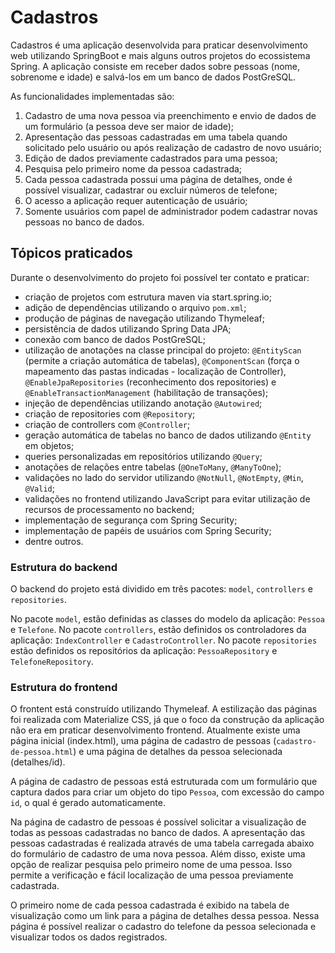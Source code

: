 # Cadastros

Cadastros é uma aplicação desenvolvida para praticar desenvolvimento web utilizando SpringBoot e mais alguns outros projetos do ecossistema Spring. A aplicação consiste em receber dados sobre pessoas (nome, sobrenome e idade) e salvá-los em um banco de dados PostGreSQL.

As funcionalidades implementadas são: 
1. Cadastro de uma nova pessoa via preenchimento e envio de dados de um formulário (a pessoa deve ser maior de idade);
2. Apresentação das pessoas cadastradas em uma tabela quando solicitado pelo usuário ou após realização de cadastro de novo usuário;
3. Edição de dados previamente cadastrados para uma pessoa;
4. Pesquisa pelo primeiro nome da pessoa cadastrada;
5. Cada pessoa cadastrada possui uma página de detalhes, onde é possível visualizar, cadastrar ou excluir números de telefone;
6. O acesso a aplicação requer autenticação de usuário;
7. Somente usuários com papel de administrador podem cadastrar novas pessoas no banco de dados.

## Tópicos praticados

Durante o desenvolvimento do projeto foi possível ter contato e praticar:

- criação de projetos com estrutura maven via start.spring.io;
- adição de dependências utilizando o arquivo `pom.xml`;
- produção de páginas de navegação utilizando Thymeleaf;
- persistência de dados utilizando Spring Data JPA;
- conexão com banco de dados PostGreSQL;
- utilização de anotações na classe principal do projeto: `@EntityScan` (permite a criação automática de tabelas), 
`@ComponentScan` (força o mapeamento das pastas indicadas - localização de Controller),
`@EnableJpaRepositories` (reconhecimento dos repositories) e `@EnableTransactionManagement` (habilitação de transações);
- injeção de dependências utilizando anotação `@Autowired`;
- criação de repositories com `@Repository`;
- criação de controllers com `@Controller`;
- geração automática de tabelas no banco de dados utilizando `@Entity` em objetos;
- queries personalizadas em repositórios utilizando `@Query`;
- anotações de relações entre tabelas (`@OneToMany`, `@ManyToOne`);
- validações no lado do servidor utilizando `@NotNull`, `@NotEmpty`, `@Min`, `@Valid`;
- validações no frontend utilizando JavaScript para evitar utilização de recursos de processamento no backend;
- implementação de segurança com Spring Security;
- implementação de papéis de usuários com Spring Security;
- dentre outros.

### Estrutura do backend

O backend do projeto está dividido em três pacotes: `model`, `controllers` e `repositories`.

No pacote `model`, estão definidas as classes do modelo da aplicação: `Pessoa` e `Telefone`.
No pacote `controllers`, estão definidos os controladores da aplicação: `IndexController` e `CadastroController`.
No pacote `repositories` estão definidos os repositórios da aplicação: `PessoaRepository` e `TelefoneRepository`.

### Estrutura do frontend

O frontent está construído utilizando Thymeleaf. A estilização das páginas foi realizada com Materialize CSS, já que o foco da construção da aplicação não era em praticar desenvolvimento frontend. Atualmente existe uma página inicial (index.html), uma página de cadastro de pessoas (`cadastro-de-pessoa.html`) e uma página de detalhes da pessoa selecionada (detalhes/id). 

A página de cadastro de pessoas está estruturada com um formulário que captura dados para criar um objeto do tipo `Pessoa`, com excessão do campo `id`, o qual é gerado automaticamente.

Na página de cadastro de pessoas é possível solicitar a visualização de todas as pessoas cadastradas no banco de dados. A apresentação das pessoas cadastradas é realizada através de uma tabela carregada abaixo do formulário de cadastro de uma nova pessoa. Além disso, existe uma opção de realizar pesquisa pelo primeiro nome de uma pessoa. Isso permite a verificação e fácil localização de uma pessoa previamente cadastrada.

O primeiro nome de cada pessoa cadastrada é exibido na tabela de visualização como um link para a página de detalhes dessa pessoa. Nessa página é possível realizar o cadastro do telefone da pessoa selecionada e visualizar todos os dados registrados.